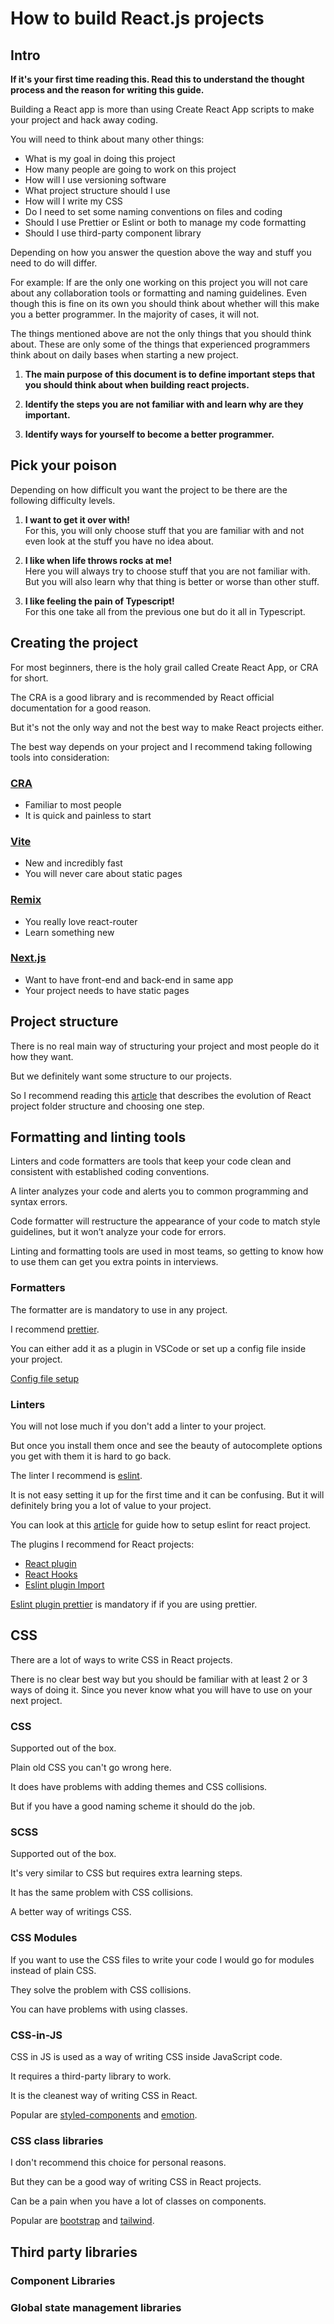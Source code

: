 # How to build React.js projects

## Intro

**If it's your first time reading this. Read this to understand the thought process and the reason for writing this guide.**

Building a React app is more than using Create React App scripts to make your project and hack away coding.

You will need to think about many other things:

- What is my goal in doing this project
- How many people are going to work on this project
- How will I use versioning software
- What project structure should I use
- How will I write my CSS
- Do I need to set some naming conventions on files and coding
- Should I use Prettier or Eslint or both to manage my code formatting
- Should I use third-party component library

Depending on how you answer the question above the way and stuff you need to do will differ.

For example: If are the only one working on this project you will not care about any collaboration tools or formatting and naming guidelines. Even though this is fine on its own you should think about whether will this make you a better programmer. In the majority of cases, it will not.

The things mentioned above are not the only things that you should think about. These are only some of the things that experienced programmers think about on daily bases when starting a new project.

1. **The main purpose of this document is to define important steps that you should think about when building react projects.**

2. **Identify the steps you are not familiar with and learn why are they important.**

3. **Identify ways for yourself to become a better programmer.**

## Pick your poison

Depending on how difficult you want the project to be there are the following difficulty levels.

1. **I want to get it over with!** <br>
   For this, you will only choose stuff that you are familiar with and not even look at the stuff you have no idea about.

2. **I like when life throws rocks at me!** <br>
   Here you will always try to choose stuff that you are not familiar with. But you will also learn why that thing is better or worse than other stuff.

3. **I like feeling the pain of Typescript!** <br>
   For this one take all from the previous one but do it all in Typescript.

## Creating the project

For most beginners, there is the holy grail called Create React App, or CRA for short.

The CRA is a good library and is recommended by React official documentation for a good reason.

But it's not the only way and not the best way to make React projects either.

The best way depends on your project and I recommend taking following tools into consideration:

### [CRA](https://create-react-app.dev/)

- Familiar to most people
- It is quick and painless to start

### [Vite](https://vitejs.dev/)

- New and incredibly fast
- You will never care about static pages

### [Remix](https://remix.run/)

- You really love react-router
- Learn something new

### [Next.js](https://nextjs.org/)

- Want to have front-end and back-end in same app
- Your project needs to have static pages

## Project structure

There is no real main way of structuring your project and most people do it how they want.

But we definitely want some structure to our projects.

So I recommend reading this [article](https://www.robinwieruch.de/react-folder-structure/) that describes the evolution of React project folder structure and choosing one step.

## Formatting and linting tools

Linters and code formatters are tools that keep your code clean and consistent with established coding conventions.

A linter analyzes your code and alerts you to common programming and syntax errors.

Code formatter will restructure the appearance of your code to match style guidelines, but it won’t analyze your code for errors.

Linting and formatting tools are used in most teams, so getting to know how to use them can get you extra points in interviews.

### Formatters

The formatter are is mandatory to use in any project.

I recommend [prettier](https://prettier.io/).

You can either add it as a plugin in VSCode or set up a config file inside your project.

[Config file setup](https://prettier.io/docs/en/install.html)

### Linters

You will not lose much if you don't add a linter to your project.

But once you install them once and see the beauty of autocomplete options you get with them it is hard to go back.

The linter I recommend is [eslint](https://eslint.org/).

It is not easy setting it up for the first time and it can be confusing. But it will definitely bring you a lot of value to your project.

You can look at this [article](https://medium.com/@RossWhitehouse/setting-up-eslint-in-react-c20015ef35f7) for guide how to setup eslint for react project.

The plugins I recommend for React projects:

- [React plugin](https://github.com/jsx-eslint/eslint-plugin-react)
- [React Hooks](https://github.com/facebook/react/tree/main/packages/eslint-plugin-react-hooks)
- [Eslint plugin Import](https://github.com/import-js/eslint-plugin-import)

[Eslint plugin prettier](https://github.com/prettier/eslint-plugin-prettier) is mandatory if if you are using prettier.

## CSS

There are a lot of ways to write CSS in React projects.

There is no clear best way but you should be familiar with at least 2 or 3 ways of doing it. Since you never know what you will have to use on your next project.

### CSS

Supported out of the box.

Plain old CSS you can't go wrong here.

It does have problems with adding themes and CSS collisions.

But if you have a good naming scheme it should do the job.

### SCSS

Supported out of the box.

It's very similar to CSS but requires extra learning steps.

It has the same problem with CSS collisions.

A better way of writings CSS.

### CSS Modules

If you want to use the CSS files to write your code I would go for modules instead of plain CSS.

They solve the problem with CSS collisions.

You can have problems with using classes.

### CSS-in-JS

CSS in JS is used as a way of writing CSS inside JavaScript code.

It requires a third-party library to work.

It is the cleanest way of writing CSS in React.

Popular are [styled-components](https://styled-components.com/) and [emotion](https://emotion.sh/docs/introduction).

### CSS class libraries

I don't recommend this choice for personal reasons.

But they can be a good way of writing CSS in React projects.

Can be a pain when you have a lot of classes on components.

Popular are [bootstrap](https://react-bootstrap.github.io/getting-started/introduction) and [tailwind](https://tailwindcss.com/docs/guides/create-react-app).

## Third party libraries

### Component Libraries

### Global state management libraries
